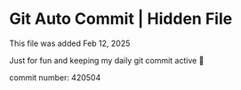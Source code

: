 # Git Auto Commit | Hidden File

This file was added Feb 12, 2025

Just for fun and keeping my daily git commit active 🤪

commit number: 420504
